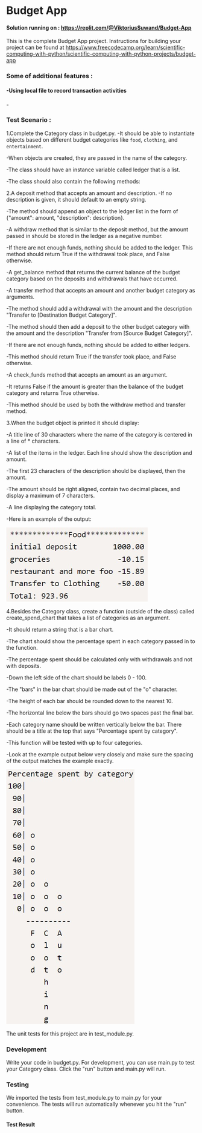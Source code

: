 # Budget App
#### Solution running on : https://replit.com/@ViktoriusSuwand/Budget-App

This is the complete Budget App project. Instructions for building your project can be found at 
https://www.freecodecamp.org/learn/scientific-computing-with-python/scientific-computing-with-python-projects/budget-app

###  Some of additional features :
#### -Using local file to record transaction activities
#### - 

### Test Scenario :
1.Complete the Category class in budget.py. 
  -It should be able to instantiate objects based on different budget categories like `food`, `clothing`, and `entertainment`. 
  
  -When objects are created, they are passed in the name of the category. 

  -The class should have an instance variable called ledger that is a list. 

  -The class should also contain the following methods:

2.A deposit method that accepts an amount and description.
  -If no description is given, it should default to an empty string. 
  
  -The method should append an object to the ledger list in the form of {"amount": amount, "description": description}.

  -A withdraw method that is similar to the deposit method, but the amount passed in should be stored in the ledger as a negative number. 
  
  -If there are not enough funds, nothing should be added to the ledger. This method should return True if the withdrawal took place, and False otherwise.

  -A get_balance method that returns the current balance of the budget category based on the deposits and withdrawals that have occurred.

  -A transfer method that accepts an amount and another budget category as arguments. 
  
  -The method should add a withdrawal with the amount and the description "Transfer to [Destination Budget Category]". 
  
  -The method should then add a deposit to the other budget category with the amount and the description "Transfer from [Source Budget Category]".
  
  -If there are not enough funds, nothing should be added to either ledgers. 
  
  -This method should return True if the transfer took place, and False otherwise.

  -A check_funds method that accepts an amount as an argument. 
  
  -It returns False if the amount is greater than the balance of the budget category and returns True otherwise. 
  
  -This method should be used by both the withdraw method and transfer method.

3.When the budget object is printed it should display:
  
  -A title line of 30 characters where the name of the category is centered in a line of * characters.
  
  -A list of the items in the ledger. Each line should show the description and amount. 
  
  -The first 23 characters of the description should be displayed, then the amount. 
  
  -The amount should be right aligned, contain two decimal places, and display a maximum of 7 characters.

  -A line displaying the category total.

  -Here is an example of the output:
  
![example1](example1.jpg)

4.Besides the Category class, create a function (outside of the class) called create_spend_chart that takes a list of categories as an argument. 

  -It should return a string that is a bar chart.
  
  -The chart should show the percentage spent in each category passed in to the function. 
  
  -The percentage spent should be calculated only with withdrawals and not with deposits. 
  
  -Down the left side of the chart should be labels 0 - 100. 
  
  -The "bars" in the bar chart should be made out of the "o" character. 
  
  -The height of each bar should be rounded down to the nearest 10. 
  
  -The horizontal line below the bars should go two spaces past the final bar. 
  
  -Each category name should be written vertically below the bar. There should be a title at the top that says "Percentage spent by category".
  
  -This function will be tested with up to four categories.
  
  -Look at the example output below very closely and make sure the spacing of the output matches the example exactly.

![example2](example2.jpg)

The unit tests for this project are in test_module.py.

### Development
Write your code in budget.py. For development, you can use main.py to test your Category class. Click the "run" button and main.py will run.

### Testing
We imported the tests from test_module.py to main.py for your convenience. The tests will run automatically whenever you hit the "run" button.

#### Test Result
